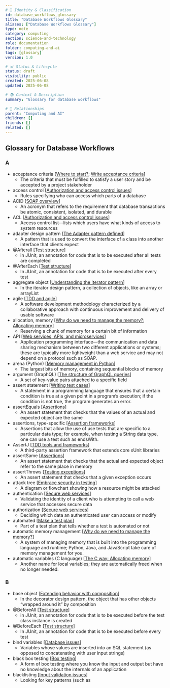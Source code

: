 ```yaml
---
# 📄 Identity & Classification
id: database_workflows_glossary
title: "Database Workflows Glossary"
aliases: ["Database Workflows Glossary"]
type: note
category: computing
section: science-and-technology
role: documentation
folder: computing-and-ai
tags: [glossary]
version: 1.0

# 📊 Status & Lifecycle
status: draft
visibility: public
created: 2025-06-08
updated: 2025-06-08

# 📚 Context & Description
summary: "Glossary for database workflows"

# 🧱 Relationships
parent: "Computing and AI"
children: []
friends: []
related: []
---
```


## Glossary for Database Workflows

### A

- acceptance criteria [[Where to start?](https://www.linkedin.com/learning/programming-foundations-test-driven-development-3/where-to-start); [Write acceptance criteria](https://www.linkedin.com/learning/programming-foundations-software-testing-qa/write-acceptance-criteria)]
    - The criteria that must be fulfilled to satisfy a user story and be accepted by a project stakeholder
- access control [[Authorization and access control issues](https://www.linkedin.com/learning/programming-foundations-secure-coding/authorization-and-access-control-issues)]
    - Rules specifying who can access which parts of a database
- ACID [[SOAP overview](https://www.linkedin.com/learning/programming-foundations-apis-and-web-services/soap-overview)]
    - An acronym that refers to the requirement that database transactions be atomic, consistent, isolated, and durable
- ACL [[Authorization and access control issues](https://www.linkedin.com/learning/programming-foundations-secure-coding/authorization-and-access-control-issues)]
    - Access control list—lists which users have what kinds of access to system resources
- adapter design pattern [[The Adapter pattern defined](https://www.linkedin.com/learning/programming-foundations-design-patterns-2/the-adapter-pattern-defined)]
    - A pattern that is used to convert the interface of a class into another interface that clients expect
- @Afterall [[Test structure](https://www.linkedin.com/learning/programming-foundations-test-driven-development-3/test-structure)]
    - in JUnit, an annotation for code that is to be executed after all tests are completed
- @AfterEach [[Test structure](https://www.linkedin.com/learning/programming-foundations-test-driven-development-3/test-structure)]
    - In JUnit, an annotation for code that is to be executed after every test
- aggregate object [[Understanding the Iterator pattern](https://www.linkedin.com/learning/programming-foundations-design-patterns-2/understanding-the-iterator-pattern)]
    - In the iterator design pattern, a collection of objects, like an array or arrayList
- agile [[TDD and agile](https://www.linkedin.com/learning/programming-foundations-test-driven-development-3/tdd-and-agile)]
    - A software development methodology characterized by a collaborative approach with continuous improvement and delivery of usable software
- allocation, memory [[Why do we need to manage the memory?](https://www.linkedin.com/learning/programming-foundations-memory-pointers-and-garbage-collection/why-do-we-need-to-manage-the-memory); [Allocating memory](https://www.linkedin.com/learning/programming-foundations-memory-pointers-and-garbage-collection/allocating-memory)]
    - Reserving a chunk of memory for a certain bit of information
- API [[Web services, APIs, and microservices](https://www.linkedin.com/learning/programming-foundations-apis-and-web-services/web-services-apis-and-microservices)]
    - Application programming interface—the communication and data sharing mechanism between two different applications or systems; these are typically more lightweight than a web service and may not depend on a protocol such as SOAP.
- arena (Python) [[Memory management in Python](https://www.linkedin.com/learning/programming-foundations-memory-pointers-and-garbage-collection/memory-management-in-python)]
    - The largest bits of memory, containing sequential blocks of memory
- argument (GraphQL) [[The structure of GraphQL queries](https://www.linkedin.com/learning/programming-foundations-apis-and-web-services/the-structure-of-graphql-queries)]
    - A set of key-value pairs attached to a specific field
- assert statement [[Writing test cases](https://www.linkedin.com/learning/programming-foundations-test-driven-development-3/writing-test-cases)]
    - A statement in a programming language that ensures that a certain condition is true at a given point in a program’s execution; if the condition is not true, the program generates an error.
- assertEquals [[Assertions](https://www.linkedin.com/learning/programming-foundations-test-driven-development-3/assertions)]
    - An assert statement that checks that the values of an actual and expected object are the same
- assertions, type-specific [[Assertion frameworks](https://www.linkedin.com/learning/programming-foundations-test-driven-development-3/assertion-frameworks)]
    - Assertions that allow the use of use tests that are specific to a particular data type; for example, when testing a String data type, one can use a test such as endsWith.
- AssertJ [[TDD tools and frameworks](https://www.linkedin.com/learning/programming-foundations-test-driven-development-3/tdd-tools-and-frameworks)]
    - A third-party assertion framework that extends core xUnit libraries
- assertSame [[Assertions](https://www.linkedin.com/learning/programming-foundations-test-driven-development-3/assertions)]
    - An assert statement that checks that the actual and expected object refer to the same place in memory
- assertThrows [[Testing exceptions](https://www.linkedin.com/learning/programming-foundations-test-driven-development-3/testing-exceptions)]
    - An assert statement that checks that a given exception occurs
- attack tree [[Embrace security in testing](https://www.linkedin.com/learning/programming-foundations-secure-coding/embrace-security-in-testing)]
    - A diagram or flowchart showing how a resource might be attacked
- authentication [[Secure web services](https://www.linkedin.com/learning/programming-foundations-apis-and-web-services/secure-web-services)]
    - Validating the identity of a client who is attempting to call a web service that accesses secure data
- authorization [[Secure web services](https://www.linkedin.com/learning/programming-foundations-apis-and-web-services/secure-web-services)]
    - Deciding which data an authenticated user can access or modify
- automated [[Make a test plan](https://www.linkedin.com/learning/programming-foundations-software-testing-qa/make-a-test-plan)]
    - Part of a test plan that tells whether a test is automated or not
- automatic memory management [[Why do we need to manage the memory?](https://www.linkedin.com/learning/programming-foundations-memory-pointers-and-garbage-collection/why-do-we-need-to-manage-the-memory)]
    - A system of managing memory that is built into the programming language and runtime; Python, Java, and JavaScript take care of memory management for you.
- automatic variables (C language) [[The C way: Allocating memory](https://www.linkedin.com/learning/programming-foundations-memory-pointers-and-garbage-collection/the-c-way-allocating-memory)]
    - Another name for local variables; they are automatically freed when no longer needed.

### B

- base object [[Extending behavior with composition](https://www.linkedin.com/learning/programming-foundations-design-patterns-2/extending-behavior-with-composition)]
    - In the decorator design pattern, the object that has other objects “wrapped around it” by composition
- @BeforeAll [[Test structure](https://www.linkedin.com/learning/programming-foundations-test-driven-development-3/test-structure)]
    - in JUnit, an annotation for code that is to be executed before the test class instance is created
- @BeforeEach [[Test structure](https://www.linkedin.com/learning/programming-foundations-test-driven-development-3/test-structure)]
    - In JUnit, an annotation for code that is to be executed before every test
- bind variables [[Database issues](https://www.linkedin.com/learning/programming-foundations-secure-coding/database-issues)]
    - Variables whose values are inserted into an SQL statement (as opposed to concatenating with user input strings)
- black box testing [[Box testing](https://www.linkedin.com/learning/programming-foundations-software-testing-qa/box-testing)]
    - A form of box testing where you know the input and output but have no knowledge about the internals of an application
- blacklisting [[Input validation issues](https://www.linkedin.com/learning/programming-foundations-secure-coding/input-validation-issues)]
    - Looking for key patterns (such as <script> tags in HTML) and filtering them out
- block (Python) [[Memory management in Python](https://www.linkedin.com/learning/programming-foundations-memory-pointers-and-garbage-collection/memory-management-in-python)]
    - The actual memory addresses that are going to be assigned when doing memory management
- block starting symbol (C language) [[The C way: Allocating memory](https://www.linkedin.com/learning/programming-foundations-memory-pointers-and-garbage-collection/the-c-way-allocating-memory)]
    - Block starting symbol—a special area of memory in the C runtime for static and global variables that are un-initialized at compile time
- body (SOAP) [[SOAP overview](https://www.linkedin.com/learning/programming-foundations-apis-and-web-services/soap-overview)]
    - A required part of a SOAP message that contains the actual XML data that the server transmits
- bottom-up approach [[What is test-driven development (TDD)?](https://www.linkedin.com/learning/programming-foundations-test-driven-development-3/what-is-test-driven-development-tdd)]
    - An approach to building software that involves taking small, incremental steps that are joined together to create the product
- box testing [[Box testing](https://www.linkedin.com/learning/programming-foundations-software-testing-qa/box-testing)]
    - Testing performed so that there is a holistic approach
- broken cryptographic routine [[Cryptography issues](https://www.linkedin.com/learning/programming-foundations-secure-coding/cryptography-issues)]
    - A cryptographic algorithm that has been cracked, theoretically can be cracked, or has a flaw that has been identified
- brute-force attack [[Authentication and password issues](https://www.linkedin.com/learning/programming-foundations-secure-coding/authentication-and-password-issues)]
    - An attack in which the malicious actor continuously submits many passwords with the hope of finding one that works
- BSS [[The C way: Allocating memory](https://www.linkedin.com/learning/programming-foundations-memory-pointers-and-garbage-collection/the-c-way-allocating-memory)]
    - Block starting symbol—a special area of memory in the C runtime for static and global variables that are un-initialized at compile time
- buffer overflow vulnerability [[Memory management issues](https://www.linkedin.com/learning/programming-foundations-secure-coding/memory-management-issues)]
    - An attack that writes, for example, a 10-byte buffer with 13 bytes of data, which may cause code to be executed
- bug bash [[Have bug bashes](https://www.linkedin.com/learning/programming-foundations-software-testing-qa/have-bug-bashes)]
    - A week in which team members focus entirely on fixing bugs; it is recommended to have these two to four times a year.
- bug book [[Document what you understand](https://www.linkedin.com/learning/programming-foundations-secure-coding/document-what-you-understand)]
    - A document describing security bugs found in a system
- bug priority [[Triage bugs](https://www.linkedin.com/learning/programming-foundations-software-testing-qa/triage-bugs)]
    - How fast a bug should be fixed
- bug severity [[Triage bugs](https://www.linkedin.com/learning/programming-foundations-software-testing-qa/triage-bugs)]
    - How impactful a bug is to the business
- bug triage [[Triage bugs](https://www.linkedin.com/learning/programming-foundations-software-testing-qa/triage-bugs)]
    - Classification of an application bug (problem) by its severity and the priority for fixing it
- build phase [[Get involved throughout the SDLC](https://www.linkedin.com/learning/programming-foundations-software-testing-qa/get-involved-throughout-the-sdlc)]
    - The part of the SDLC where the software is actually constructed

### C

- call stack [[Stack memory](https://www.linkedin.com/learning/programming-foundations-memory-pointers-and-garbage-collection/stack-memory)]
    - A stack that keeps track of the order of function calls
- certificate [[Communication channel issues](https://www.linkedin.com/learning/programming-foundations-secure-coding/communication-channel-issues)]
    - An electronic document that verifies the identity of its owner
- changing functional declaration [[Refactor to improve the design](https://www.linkedin.com/learning/programming-foundations-test-driven-development-3/refactor-to-improve-the-design)]
    - In TDD, changing the name of a method to make it easier to understand what it does
- CI/CD [[Embrace security in testing](https://www.linkedin.com/learning/programming-foundations-secure-coding/embrace-security-in-testing)]
    - Continuous integration/continuous deployment—frequent rebuilding and delivery of a software system
- client-side validation [[Input validation issues](https://www.linkedin.com/learning/programming-foundations-secure-coding/input-validation-issues)]
    - Validating input in the browser or client application; this should be done in addition to, but not as a substitute for, server-side validation.
- code smell [[Refactor to improve the design](https://www.linkedin.com/learning/programming-foundations-test-driven-development-3/refactor-to-improve-the-design)]
    - Valid code that somehow doesn’t seem right; it doesn’t pass the “smell test”
- compacting [[Actual removing or sweeping](https://www.linkedin.com/learning/programming-foundations-memory-pointers-and-garbage-collection/actual-removing-or-sweeping)]
    - Closing gaps in heap memory when removing objects
- composition, vs. inheritance [[Why HAS-A is better than IS-A](https://www.linkedin.com/learning/programming-foundations-design-patterns-2/why-has-a-is-better-than-is-a)]
    - A design principle that says, if you have a choice, use composition rather than inheritance because typically, composition leads to a more flexible design
- concurrency [[Heap vs. stack memory](https://www.linkedin.com/learning/programming-foundations-memory-pointers-and-garbage-collection/heap-vs-stack-memory)]
    - Multiple things happening at the same time
- configuration [[Configuration issues](https://www.linkedin.com/learning/programming-foundations-secure-coding/configuration-issues)]
    - The feature flags, options, and other data elements that an application needs to run but that can be optionally modified at startup or runtime
- containerized [[Embrace security in deployment](https://www.linkedin.com/learning/programming-foundations-secure-coding/embrace-security-in-deployment)]
    - A situation in which software is packaged with all its dependencies and configuration information
- convention [[Writing test cases](https://www.linkedin.com/learning/programming-foundations-test-driven-development-3/writing-test-cases)]
    - An unwritten rule that software developers are expected to follow; for example, in unit testing, a convention is to keep code and test cases separate. Another example: when writing Java, variable names by convention begin with lowercase letters; class names begin with uppercase letters.
- copy, deep [[Best practices with memory](https://www.linkedin.com/learning/programming-foundations-memory-pointers-and-garbage-collection/best-practices-with-memory)]
    - A copy of the object and its attributes, and their attributes, and so on; the data itself is copied.
- copy, shallow [[Best practices with memory](https://www.linkedin.com/learning/programming-foundations-memory-pointers-and-garbage-collection/best-practices-with-memory)]
    - A copy of an object reference; the data referred to is not copied.
- CPU [[What is memory?](https://www.linkedin.com/learning/programming-foundations-memory-pointers-and-garbage-collection/what-is-memory)]
    - Central processing unit of a computer
- cross-site scripting [[Input validation issues](https://www.linkedin.com/learning/programming-foundations-secure-coding/input-validation-issues)]
    - An attack in which a bad actor injects a script (in a programming language) that is executed in the browser
- CVE [[Dependency issues](https://www.linkedin.com/learning/programming-foundations-secure-coding/dependency-issues)]
    - Common Vulnerabilities and Exposures—a catalog of publicly disclosed security vulnerabilities
- CWE [[Dependency issues](https://www.linkedin.com/learning/programming-foundations-secure-coding/dependency-issues)]
    - Common Weakness Enumeration—a listing of common software and hardware weaknesses with security ramifications (from https://cwe.mitre.org)
- cyclic reference [[Garbage collection](https://www.linkedin.com/learning/programming-foundations-memory-pointers-and-garbage-collection/garbage-collection)]
    - Two objects that reference each other

### D

- dangling pointer [[The C way: Deallocating and reallocating memory](https://www.linkedin.com/learning/programming-foundations-memory-pointers-and-garbage-collection/the-c-way-deallocating-and-reallocating-memory)]
    - A reference to a memory area that has been deallocated
- data segment (C language) [[The C way: Allocating memory](https://www.linkedin.com/learning/programming-foundations-memory-pointers-and-garbage-collection/the-c-way-allocating-memory)]
    - Data segment—an area of memory in the C runtime for initialized global and static variables
- DBA [[Database issues](https://www.linkedin.com/learning/programming-foundations-secure-coding/database-issues)]
    - Database Administrator -- the person who manages a database. This may include configuration, security, updates, etc.
- deallocation, memory [[Why do we need to manage the memory?](https://www.linkedin.com/learning/programming-foundations-memory-pointers-and-garbage-collection/why-do-we-need-to-manage-the-memory); [Deallocating memory](https://www.linkedin.com/learning/programming-foundations-memory-pointers-and-garbage-collection/deallocating-memory)]
    - Releasing memory when information is no longer needed
- decorator design pattern [[Understanding the Decorator pattern](https://www.linkedin.com/learning/programming-foundations-design-patterns-2/understanding-the-decorator-pattern)]
    - A design pattern in which additional responsibilities are added to an object dynamically
- deep copy [[Best practices with memory](https://www.linkedin.com/learning/programming-foundations-memory-pointers-and-garbage-collection/best-practices-with-memory)]
    - A copy of the object and its attributes, and their attributes, and so on; the data itself is copied.
- define phase [[Get involved throughout the SDLC](https://www.linkedin.com/learning/programming-foundations-software-testing-qa/get-involved-throughout-the-sdlc)]
    - The part of the SDLC where requirements are defined for the developers; writing of specifications and acceptance criteria
- DELETE operation (REST) [[REST overview](https://www.linkedin.com/learning/programming-foundations-apis-and-web-services/rest-overview)]
    - An operation to remove a resource
- dependency graph [[Dependency issues](https://www.linkedin.com/learning/programming-foundations-secure-coding/dependency-issues)]
    - A document showing which software dependencies are vulnerable to an attack
- dependent object [[The Observer pattern defined](https://www.linkedin.com/learning/programming-foundations-design-patterns-2/the-observer-pattern-defined)]
    - In the observer design pattern, the “many” objects in a one-to-many relationship; for example, one publisher has many subscribers, and the subscribers are dependent objects.
- deploy phase [[Get involved throughout the SDLC](https://www.linkedin.com/learning/programming-foundations-software-testing-qa/get-involved-throughout-the-sdlc)]
    - The part of the SDLC where the product is released to the customer
- design pattern, adapter [[The Adapter pattern defined](https://www.linkedin.com/learning/programming-foundations-design-patterns-2/the-adapter-pattern-defined)]
    - A pattern that is used to convert the interface of a class into another interface that clients expect
- design pattern, decorator [[Understanding the Decorator pattern](https://www.linkedin.com/learning/programming-foundations-design-patterns-2/understanding-the-decorator-pattern)]
    - A design pattern in which additional responsibilities are added to an object dynamically
- design pattern, factory method [[The Factory Method pattern](https://www.linkedin.com/learning/programming-foundations-design-patterns-2/the-factory-method-pattern)]
    - A pattern that allows programmers to decouple the process of creating objects from the clients that use those objects; it defines an interface for creating an object but lets subclasses decide which classes to instantiate.
- design pattern, iterator [[Understanding the Iterator pattern](https://www.linkedin.com/learning/programming-foundations-design-patterns-2/understanding-the-iterator-pattern)]
    - A design pattern that provides a way to access the elements of an aggregate object sequentially without exposing its underlying representation
- design pattern, observer [[The Observer pattern defined](https://www.linkedin.com/learning/programming-foundations-design-patterns-2/the-observer-pattern-defined)]
    - A pattern that defines a one-to-many dependency between objects so that when one object changes state, all its dependents are notified and updated automatically
- design pattern, strategy [[What are design principles?](https://www.linkedin.com/learning/programming-foundations-design-patterns-2/what-are-design-principles)]
    - A pattern that separates out an object’s behavior in a flexible and extensible way
- design phase [[Get involved throughout the SDLC](https://www.linkedin.com/learning/programming-foundations-software-testing-qa/get-involved-throughout-the-sdlc)]
    - The part of the SDLC where the team builds mockups and prototypes
- design principle, open-closed [[Understanding the open-closed principle](https://www.linkedin.com/learning/programming-foundations-design-patterns-2/understanding-the-open-closed-principle)]
    - A principle that says classes should be open for extension but closed for modification
- design principle, single responsibility [[The single responsibility principle](https://www.linkedin.com/learning/programming-foundations-design-patterns-2/the-single-responsibility-principle)]
    - A principle that says a class should have only one reason to change
- design principles [[What are design principles?](https://www.linkedin.com/learning/programming-foundations-design-patterns-2/what-are-design-principles)]
    - General guidelines for developing programs, as opposed to design patterns, which are specific design solutions for common object-oriented programs
- development sprint [[Getting bugs fixed](https://www.linkedin.com/learning/programming-foundations-software-testing-qa/getting-bugs-fixed)]
    - A specific block of time in which developers are to complete a set of goals; this is part of the agile development methodology.
- DevOps [[Roles and responsibilities](https://www.linkedin.com/learning/programming-foundations-software-testing-qa/roles-and-responsibilities)]
    - Practices for integrating and automating development and information technology operations
- DevSecOps [[Break what you build](https://www.linkedin.com/learning/programming-foundations-secure-coding/break-what-you-build)]
    - A methodology for integrating and automating a system’s development, security, and operations
- DoS [[Security testing](https://www.linkedin.com/learning/programming-foundations-software-testing-qa/security-testing)]
    - Denial of service (DoS)—an attack in which a bad actor uses automated scripts to flood a server with traffic so it cannot handle legitimate requests
- DS [[The C way: Allocating memory](https://www.linkedin.com/learning/programming-foundations-memory-pointers-and-garbage-collection/the-c-way-allocating-memory)]
    - Data segment—an area of memory in the C runtime for initialized global and static variables
- dummy object [[Test doubles](https://www.linkedin.com/learning/programming-foundations-test-driven-development-3/test-doubles)]
    - A test double object created just to make code compile
- dynamic analysis [[Implement best practices](https://www.linkedin.com/learning/programming-foundations-secure-coding/implement-best-practices)]
    - Analysis of run-time performance of a system: time and memory usage, etc.
- dynamic memory allocation [[Why do we need to manage the memory?](https://www.linkedin.com/learning/programming-foundations-memory-pointers-and-garbage-collection/why-do-we-need-to-manage-the-memory); [Allocating memory](https://www.linkedin.com/learning/programming-foundations-memory-pointers-and-garbage-collection/allocating-memory)]
    - Memory allocation that occurs during runtime

### E

- endurance testing [[Performance testing](https://www.linkedin.com/learning/programming-foundations-software-testing-qa/performance-testing)]
    - A form of performance testing done to make sure an application can handle the expected load over a long period of time
- envelope [[SOAP overview](https://www.linkedin.com/learning/programming-foundations-apis-and-web-services/soap-overview)]
    - An XML file that contains the multiple parts of a SOAP message
- error messaging, information disclosure through [[Error handling issues](https://www.linkedin.com/learning/programming-foundations-secure-coding/error-handling-issues)]
    - A situation in which an error message provides information useful to an attacker, such a stack trace or an authentication error that tells that a username is valid but the password is not
- error, out of memory [[Out of Memory error](https://www.linkedin.com/learning/programming-foundations-memory-pointers-and-garbage-collection/out-of-memory-error)]
    - An error that occurs when the system cannot allocate a requested memory block anymore
- error, stack overflow [[Stack memory](https://www.linkedin.com/learning/programming-foundations-memory-pointers-and-garbage-collection/stack-memory)]
    - An error that occurs when a program exceeds the size limit of stack memory
- escaping references [[Best practices with memory](https://www.linkedin.com/learning/programming-foundations-memory-pointers-and-garbage-collection/best-practices-with-memory)]
    - The situation when an object is accessed unintentionally through another function
- expected result [[Make a test plan](https://www.linkedin.com/learning/programming-foundations-software-testing-qa/make-a-test-plan)]
    - Part of a test plan that describes what the outcome will be for a given result
- extract function refactoring [[Refactor to improve the design](https://www.linkedin.com/learning/programming-foundations-test-driven-development-3/refactor-to-improve-the-design)]
    - The technique of moving out a certain functionality to make a method’s implementation align with its intention

### F

- factory method design pattern [[The Factory Method pattern](https://www.linkedin.com/learning/programming-foundations-design-patterns-2/the-factory-method-pattern)]
    - A pattern that allows programmers to decouple the process of creating objects from the clients that use those objects; it defines an interface for creating an object but lets subclasses decide which classes to instantiate.
- fake object [[Test doubles](https://www.linkedin.com/learning/programming-foundations-test-driven-development-3/test-doubles)]
    - A test double method that provides some functionality but is not production ready—it is better than having nothing at all.
- faking it [[TDD and agile](https://www.linkedin.com/learning/programming-foundations-test-driven-development-3/tdd-and-agile)]
    - In TDD, writing code only to pass the test and no more
- fault (SOAP) [[SOAP overview](https://www.linkedin.com/learning/programming-foundations-apis-and-web-services/soap-overview)]
    - An optional part of a SOAP message containing information about any errors that might occur during message processing
- field name (GraphQL) [[The structure of GraphQL queries](https://www.linkedin.com/learning/programming-foundations-apis-and-web-services/the-structure-of-graphql-queries)]
    - Each field represents a unit of data you are asking for.
- fragmentation, heap [[Deallocating memory](https://www.linkedin.com/learning/programming-foundations-memory-pointers-and-garbage-collection/deallocating-memory)]
    - The situation where gaps occur in the heap when memory is allocated and deallocated
- free (C language) [[The C way: Deallocating and reallocating memory](https://www.linkedin.com/learning/programming-foundations-memory-pointers-and-garbage-collection/the-c-way-deallocating-and-reallocating-memory)]
    - A function that deallocates memory
- functional declaration, changing [[Refactor to improve the design](https://www.linkedin.com/learning/programming-foundations-test-driven-development-3/refactor-to-improve-the-design)]
    - In TDD, changing the name of a method to make it easier to understand what it does

### G

- garbage collection [[Deallocating memory](https://www.linkedin.com/learning/programming-foundations-memory-pointers-and-garbage-collection/deallocating-memory)]
    - A process by which the runtime system keeps track of which items in memory are no longer needed and deletes them
- GET operation (REST) [[REST overview](https://www.linkedin.com/learning/programming-foundations-apis-and-web-services/rest-overview)]
    - An operation to retrieve a resource
- given [[Write acceptance criteria](https://www.linkedin.com/learning/programming-foundations-software-testing-qa/write-acceptance-criteria)]
    - Part of an acceptance criteria that specifies the precondition or beginning state
- GraphQL [[GraphQL overview](https://www.linkedin.com/learning/programming-foundations-apis-and-web-services/graphql-overview)]
    - A query language for APIs; it is a syntax that describes how to ask for data and is generally used to load data from a server to a client.
- gray box testing [[Box testing](https://www.linkedin.com/learning/programming-foundations-software-testing-qa/box-testing)]
    - A form of box testing where scenarios examine the interaction between the outside and inside of the box; this includes such things as integration testing.

### H

- Hamcrest [[TDD tools and frameworks](https://www.linkedin.com/learning/programming-foundations-test-driven-development-3/tdd-tools-and-frameworks)]
    - A third-party assertion framework that extends core xUnit libraries
- happy path scenario [[Manual testing](https://www.linkedin.com/learning/programming-foundations-software-testing-qa/manual-testing)]
    - A scenario with a successful result
- hasNext method [[Using the Iterator pattern](https://www.linkedin.com/learning/programming-foundations-design-patterns-2/using-the-iterator-pattern)]
    - A method in the iterator design pattern that determines whether there are more items to iterate over in the aggregate object
- HATEOAS [[HATEOAS overview](https://www.linkedin.com/learning/programming-foundations-apis-and-web-services/hateoas-overview)]
    - Hypermedia as the Engine of Application State—the principle that specifies that a RESTful API should provide enough information to the client to interact with the server.
- header (SOAP) [[SOAP overview](https://www.linkedin.com/learning/programming-foundations-apis-and-web-services/soap-overview)]
    - An optional part of a SOAP message that contains message attributes
- heap fragmentation [[Deallocating memory](https://www.linkedin.com/learning/programming-foundations-memory-pointers-and-garbage-collection/deallocating-memory)]
    - The situation where gaps occur in the heap when memory is allocated and deallocated
- heap memory [[Heap memory](https://www.linkedin.com/learning/programming-foundations-memory-pointers-and-garbage-collection/heap-memory)]
    - A part of RAM used for storing values that need to be accessed throughout the entire application; it also holds larger values that might not fit in the limited stack memory.

### I

- infected file upload [[File and I/O issues](https://www.linkedin.com/learning/programming-foundations-secure-coding/file-and-i-o-issues)]
    - A file that a malicious actor uploads; the file contains some form of malware.
- information disclosure through error messaging [[Error handling issues](https://www.linkedin.com/learning/programming-foundations-secure-coding/error-handling-issues)]
    - A situation in which an error message provides information useful to an attacker, such a stack trace or an authentication error that tells that a username is valid but the password is not
- inheritance [[Revisiting inheritance](https://www.linkedin.com/learning/programming-foundations-design-patterns-2/revisiting-inheritance)]
    - A process for passing on attributes and methods from other existing classes to a new class
- inheritance, vs. composition [[Why HAS-A is better than IS-A](https://www.linkedin.com/learning/programming-foundations-design-patterns-2/why-has-a-is-better-than-is-a)]
    - A design principle that says, if you have a choice, use composition rather than inheritance because typically, composition leads to a more flexible design
- initialization vector [[Cryptography issues](https://www.linkedin.com/learning/programming-foundations-secure-coding/cryptography-issues)]
    - A random (or pseudorandom) number used to prevent malicious actors from repeating or mimicking previous valid transactions
- injection attack [[Input validation issues](https://www.linkedin.com/learning/programming-foundations-secure-coding/input-validation-issues)]
    - An attack in which a bad actor introduces input that is executed as code
- input validation issues [[Input validation issues](https://www.linkedin.com/learning/programming-foundations-secure-coding/input-validation-issues)]
    - Security problems caused by improper validation of input, allowing malicious input into the system
- integration testing [[Integration testing](https://www.linkedin.com/learning/programming-foundations-software-testing-qa/integration-testing)]
    - Testing that focuses on the interaction between components at lower layers of the application, seeing how the system reacts to certain actions; these tests have some knowledge of how the system works internally.
- interface (object-oriented) [[Trying interfaces](https://www.linkedin.com/learning/programming-foundations-design-patterns-2/trying-interfaces)]
    - A structure that declares a set of methods for a class to implement; the methods are not implemented—the method signatures specify a capability for a class to implement. Every class that implements the interface must provide a body for all the methods.
- iteration pattern as language feature [[The Iterator pattern as language feature](https://www.linkedin.com/learning/programming-foundations-design-patterns-2/the-iterator-pattern-as-language-feature)]
    - Language features that hide an iterator design pattern behind the scenes and make it easy to iterate through collections of values; in Java, this is the enhanced for; in Python, it is the for/in statement; in JavaScript, it is the for/of statement.
- iterator design pattern [[Understanding the Iterator pattern](https://www.linkedin.com/learning/programming-foundations-design-patterns-2/understanding-the-iterator-pattern)]
    - A design pattern that provides a way to access the elements of an aggregate object sequentially without exposing its underlying representation
- iterator object [[Understanding the Iterator pattern](https://www.linkedin.com/learning/programming-foundations-design-patterns-2/understanding-the-iterator-pattern)]
    - In the iterator design pattern, an object that knows how to iterate over an aggregate object

### J

- Java EE [[Create web service](https://www.linkedin.com/learning/programming-foundations-apis-and-web-services/create-a-web-service)]
    - Java Enterprise Edition—a version of Java with specifications for enterprise capabilities such as web services and distributed computing.
- JAX-WS [[Create web service](https://www.linkedin.com/learning/programming-foundations-apis-and-web-services/create-a-web-service)]
    - Java API for XML-Based Web Services
- Jira [[Report bugs](https://www.linkedin.com/learning/programming-foundations-software-testing-qa/report-bugs)]
    - A tool used for tracking features, user stories, tasks, and bug reports
- JSON [[Benefits of REST](https://www.linkedin.com/learning/programming-foundations-apis-and-web-services/benefits-of-rest)]
    - JavaScript Object Notation. The json.org website describes it as “a lightweight data-interchange format. It is easy for humans to read and write. It is easy for machines to parse and generate. It is based on a subset of the JavaScript Programming Language..."
- JUnit [[xUnit and jUnit](https://www.linkedin.com/learning/programming-foundations-test-driven-development-3/xunit-and-junit)]
    - The xUnit framework, translated to Java

### L

- language transparency [[Advantages of web services](https://www.linkedin.com/learning/programming-foundations-apis-and-web-services/advantages-of-web-services)]
    - The capability to have a web service in one language with the client written in a totally different language; they communicate through a common language, such as XML or JSON.
- latency [[Considerations of web services](https://www.linkedin.com/learning/programming-foundations-apis-and-web-services/considerations-of-web-services)]
    - The amount of time it takes once a request is made to receive a response
- latest result [[Make a test plan](https://www.linkedin.com/learning/programming-foundations-software-testing-qa/make-a-test-plan)]
    - Part of a test plan that gives the most recent result of executing a test (pass or fail)
- load testing [[Performance testing](https://www.linkedin.com/learning/programming-foundations-software-testing-qa/performance-testing)]
    - Testing that checks an application’s ability to perform under anticipated user loads; the objective is to identify the maximum operating capacity of an application.
- log aggregation attack [[Logging and output issues](https://www.linkedin.com/learning/programming-foundations-secure-coding/logging-and-output-issues)]
    - An attack in which someone with access to system logs can find sensitive information in error logs
- loose coupling (REST) [[Benefits of REST](https://www.linkedin.com/learning/programming-foundations-apis-and-web-services/benefits-of-rest)]
    - Systems designed so that changes and enhancements to web services don’t break clients that are already using them
- loosely coupled [[Understanding the observer pattern](https://www.linkedin.com/learning/programming-foundations-design-patterns-2/understanding-the-observer-pattern); [The Observer pattern and loose coupling](https://www.linkedin.com/learning/programming-foundations-design-patterns-2/the-observer-pattern-and-loose-coupling)]
    - A situation in which objects interact with one another but don’t know a lot about each other

### M

- main memory [[What is memory?](https://www.linkedin.com/learning/programming-foundations-memory-pointers-and-garbage-collection/what-is-memory)]
    - Analogous to human short-term memory; when you shut down a computer, the main memory gets erased. This is called volatile.
- malloc (C language) [[The C way: Allocating memory](https://www.linkedin.com/learning/programming-foundations-memory-pointers-and-garbage-collection/the-c-way-allocating-memory)]
    - A function that allocates heap memory
- man in the middle [[Communication channel issues](https://www.linkedin.com/learning/programming-foundations-secure-coding/communication-channel-issues)]
    - An attack in which a bad actor intercepts, and possibly alters, the communication channel between two parties
- manual memory management [[Why do we need to manage the memory?](https://www.linkedin.com/learning/programming-foundations-memory-pointers-and-garbage-collection/why-do-we-need-to-manage-the-memory)]
    - A system of managing memory in which the developer has to allocate and deallocate memory; this is the way C and C++ work.
- manual testing [[Manual testing](https://www.linkedin.com/learning/programming-foundations-software-testing-qa/manual-testing)]
    - Testing that follows the steps as a user performing workflows in the application; its goal is to uncover any issues in application functionality and usability.
- matcher [[Assertion frameworks](https://www.linkedin.com/learning/programming-foundations-test-driven-development-3/assertion-frameworks)]
    - In Hamcrest, a predicate (condition) that returns true if an object matches what the condition specifies
- Maven [[What you should know](https://www.linkedin.com/learning/programming-foundations-test-driven-development-3/what-you-should-know)]
    - A framework for building Java applications
- memory allocation [[Why do we need to manage the memory?](https://www.linkedin.com/learning/programming-foundations-memory-pointers-and-garbage-collection/why-do-we-need-to-manage-the-memory); [Allocating memory](https://www.linkedin.com/learning/programming-foundations-memory-pointers-and-garbage-collection/allocating-memory)]
    - Reserving a chunk of memory for a certain bit of information
- memory allocation, dynamic [[Why do we need to manage the memory?](https://www.linkedin.com/learning/programming-foundations-memory-pointers-and-garbage-collection/why-do-we-need-to-manage-the-memory); [Allocating memory](https://www.linkedin.com/learning/programming-foundations-memory-pointers-and-garbage-collection/allocating-memory)]
    - Memory allocation that occurs during runtime
- memory allocation, static [[Why do we need to manage the memory?](https://www.linkedin.com/learning/programming-foundations-memory-pointers-and-garbage-collection/why-do-we-need-to-manage-the-memory); [Allocating memory](https://www.linkedin.com/learning/programming-foundations-memory-pointers-and-garbage-collection/allocating-memory)]
    - Memory allocation that occurs before a program is executed
- memory deallocation [[Why do we need to manage the memory?](https://www.linkedin.com/learning/programming-foundations-memory-pointers-and-garbage-collection/why-do-we-need-to-manage-the-memory); [Deallocating memory](https://www.linkedin.com/learning/programming-foundations-memory-pointers-and-garbage-collection/deallocating-memory)]
    - Releasing memory when information is no longer needed
- memory, heap [[Heap memory](https://www.linkedin.com/learning/programming-foundations-memory-pointers-and-garbage-collection/heap-memory)]
    - A part of RAM used for storing values that need to be accessed throughout the entire application; it also holds larger values that might not fit in the limited stack memory.
- memory leak [[Garbage collection](https://www.linkedin.com/learning/programming-foundations-memory-pointers-and-garbage-collection/garbage-collection)]
    - A situation where memory should be deallocated but has not and therefore cannot be reached anymore
- memory management [[Why do we need to manage the memory?](https://www.linkedin.com/learning/programming-foundations-memory-pointers-and-garbage-collection/why-do-we-need-to-manage-the-memory)]
    - The allocation and releasing of memory
- memory management, automatic [[Why do we need to manage the memory?](https://www.linkedin.com/learning/programming-foundations-memory-pointers-and-garbage-collection/why-do-we-need-to-manage-the-memory)]
    - A system of managing memory that is built into the programming language and runtime; Python, Java, and JavaScript take care of memory management for you.
- memory management, manual [[Why do we need to manage the memory?](https://www.linkedin.com/learning/programming-foundations-memory-pointers-and-garbage-collection/why-do-we-need-to-manage-the-memory)]
    - A system of managing memory in which the developer has to allocate and deallocate memory; this is the way C and C++ work.
- memory profiler [[Best practices with memory](https://www.linkedin.com/learning/programming-foundations-memory-pointers-and-garbage-collection/best-practices-with-memory)]
    - A program that lets you see how memory is used when a program runs
- memory, stack [[Stack memory](https://www.linkedin.com/learning/programming-foundations-memory-pointers-and-garbage-collection/stack-memory)]
    - A stack that stores the variables created by functions; when entering a function, memory is allocated on the stack. When the function is done, the stack memory is deallocated.
- microservice [[Web services, APIs, and microservices](https://www.linkedin.com/learning/programming-foundations-apis-and-web-services/web-services-apis-and-microservices)]
    - Fully contained, individual components that communicate with each other in calling clients
- mob testing session [[Have bug bashes](https://www.linkedin.com/learning/programming-foundations-software-testing-qa/have-bug-bashes)]
    - A one-hour interval when team members get together to test particular features in an application
- mock [[Mocking](https://www.linkedin.com/learning/programming-foundations-test-driven-development-3/mocking)]
    - An object that simulates the expected behavior of some external dependency (as opposed to its state)
- mocking framework [[Mocking](https://www.linkedin.com/learning/programming-foundations-test-driven-development-3/mocking)]
    - A framework that complements xUnit and can be integrated into the regular TDD setup
- Mockito [[Mocking](https://www.linkedin.com/learning/programming-foundations-test-driven-development-3/mocking)]
    - An API that is the most popular mocking framework among Java developers
- multi-threading [[Memory management in Python](https://www.linkedin.com/learning/programming-foundations-memory-pointers-and-garbage-collection/memory-management-in-python)]
    - An approach to writing code that executes multiple threads (tasks) concurrently
- mutation (GraphQL) [[The structure of GraphQL queries](https://www.linkedin.com/learning/programming-foundations-apis-and-web-services/the-structure-of-graphql-queries)]
    - A GraphQL operation for modifying server-side data

### N

- next() method [[Using the Iterator pattern](https://www.linkedin.com/learning/programming-foundations-design-patterns-2/using-the-iterator-pattern)]
    - A method in the iterator design pattern that retrieves the next item in the aggregate object
- nonce [[Cryptography issues](https://www.linkedin.com/learning/programming-foundations-secure-coding/cryptography-issues)]
    - A random (or pseudorandom) number used to prevent malicious actors from repeating or mimicking previous valid transactions

### O

- observer design pattern [[The Observer pattern defined](https://www.linkedin.com/learning/programming-foundations-design-patterns-2/the-observer-pattern-defined)]
    - A pattern that defines a one-to-many dependency between objects so that when one object changes state, all its dependents are notified and updated automatically
- on-the-wire attack [[Communication channel issues](https://www.linkedin.com/learning/programming-foundations-secure-coding/communication-channel-issues)]
    - An attack on a communication channel in which the bad actor has access to the network of either the client or server
- open-closed design principle [[Understanding the open-closed principle](https://www.linkedin.com/learning/programming-foundations-design-patterns-2/understanding-the-open-closed-principle)]
    - A principle that says classes should be open for extension but closed for modification
- OpenAPI [[Document an API](https://www.linkedin.com/learning/programming-foundations-apis-and-web-services/document-an-api)]
    - A standard, language-agnostic interface to HTTP APIs
- out of memory error [[Out of Memory error](https://www.linkedin.com/learning/programming-foundations-memory-pointers-and-garbage-collection/out-of-memory-error)]
    - An error that occurs when the system cannot allocate a requested memory block anymore
- OWASP [[Configuration issues](https://www.linkedin.com/learning/programming-foundations-secure-coding/configuration-issues)]
    - Open Worldwide Application Security Project —described by their website as “a nonprofit foundation that works to improve the security of software.”

### P

- partial failure [[Considerations of web services](https://www.linkedin.com/learning/programming-foundations-apis-and-web-services/considerations-of-web-services)]
    - The condition in which a component like a server or network fails to respond to a request
- password hashing algorithm [[Authentication and password issues](https://www.linkedin.com/learning/programming-foundations-secure-coding/authentication-and-password-issues)]
    - An algorithm that encrypts a password
- pen test [[Break what you build](https://www.linkedin.com/learning/programming-foundations-secure-coding/break-what-you-build)]
    - penetration test—a simulated attack on a system to evaluate its security
- performance testing [[Performance testing](https://www.linkedin.com/learning/programming-foundations-software-testing-qa/performance-testing)]
    - Testing to benchmark how a system performs under load
- plan phase [[Get involved throughout the SDLC](https://www.linkedin.com/learning/programming-foundations-software-testing-qa/get-involved-throughout-the-sdlc)]
    - The part of the SDLC where business requirements and use cases are gathered from the customer
- pointer (C language) [[The C way: Allocating memory](https://www.linkedin.com/learning/programming-foundations-memory-pointers-and-garbage-collection/the-c-way-allocating-memory)]
    - A reference to a memory address where a value is stored
- POJO [[Create web service](https://www.linkedin.com/learning/programming-foundations-apis-and-web-services/create-a-web-service)]
    - Plain old Java object—an object that has no special restrictions beyond those imposed by the Java programming language.
- polymorphism, replace conditional with [[Refactor to improve the design](https://www.linkedin.com/learning/programming-foundations-test-driven-development-3/refactor-to-improve-the-design)]
    - In TDD, a more complex refactoring technique requiring changes at the class level
- pool (Python) [[Memory management in Python](https://www.linkedin.com/learning/programming-foundations-memory-pointers-and-garbage-collection/memory-management-in-python)]
    - A subdivision of an arena containing blocks of memory of a specific same size
- POST operation (REST) [[REST overview](https://www.linkedin.com/learning/programming-foundations-apis-and-web-services/rest-overview)]
    - An operation to create a resource
- Postman [[Consume a RESTful API via Postman](https://www.linkedin.com/learning/programming-foundations-apis-and-web-services/consume-a-restful-api-via-postman)]
    - A tool used to test an API
- profiler, memory [[Best practices with memory](https://www.linkedin.com/learning/programming-foundations-memory-pointers-and-garbage-collection/best-practices-with-memory)]
    - A program that lets you see how memory is used when a program runs
- PUT operation (REST) [[REST overview](https://www.linkedin.com/learning/programming-foundations-apis-and-web-services/rest-overview)]
    - An operation to update a resource

### Q

- QA [[What is quality assurance?](https://www.linkedin.com/learning/programming-foundations-software-testing-qa/what-is-quality-assurance)]
    - Quality assurance—a systematic process used to determine whether a product meets specifications
- QA deliverables [[Create a test strategy](https://www.linkedin.com/learning/programming-foundations-software-testing-qa/create-a-test-strategy)]
    - Part of the test strategy that describes what QA will provide to the team; this may include test plans for each feature, issues reported for bugs, and a release process document.
- quality assurance [[What is quality assurance?](https://www.linkedin.com/learning/programming-foundations-software-testing-qa/what-is-quality-assurance)]
    - Quality assurance—a systematic process used to determine whether a product meets specifications
- query document [[The structure of GraphQL queries](https://www.linkedin.com/learning/programming-foundations-apis-and-web-services/the-structure-of-graphql-queries)]
    - A string you use in GraphQL that is sent to the server to process and request data
- query (GraphQL) [[The structure of GraphQL queries](https://www.linkedin.com/learning/programming-foundations-apis-and-web-services/the-structure-of-graphql-queries)]
    - Part of the GraphQL type system that allows you to get information about specific fields from objects

### R

- rainbow table [[Cryptography issues](https://www.linkedin.com/learning/programming-foundations-secure-coding/cryptography-issues)]
    - A precomputed table of results of a cryptographic hash algorithm
- RAM [[What is memory?](https://www.linkedin.com/learning/programming-foundations-memory-pointers-and-garbage-collection/what-is-memory)]
    - Random-access memory; see main memory.
- range-act-assert pattern [[Test structure](https://www.linkedin.com/learning/programming-foundations-test-driven-development-3/test-structure)]
    - A TDD test structure that arranges the elements required to test, acts on the elements, and then asserts that the result is as expected
- realloc (C language) [[The C way: Deallocating and reallocating memory](https://www.linkedin.com/learning/programming-foundations-memory-pointers-and-garbage-collection/the-c-way-deallocating-and-reallocating-memory)]
    - A function that re-allocates memory
- red-green-refactor cycle [[The iterative red-green-refactor cycle](https://www.linkedin.com/learning/programming-foundations-test-driven-development-3/the-iterative-red-green-refactor-cycle)]
    - The process of taking a failing test case to writing the code to pass the test case; this may involve refactoring to, for example, get rid of test cases that are no longer necessary.
- refactoring [[What is test-driven development (TDD)?](https://www.linkedin.com/learning/programming-foundations-test-driven-development-3/what-is-test-driven-development-tdd); [Refactor to improve the design](https://www.linkedin.com/learning/programming-foundations-test-driven-development-3/refactor-to-improve-the-design)]
    - Improving the internal structure of code to make it easier to understand or modify without changing its external behavior
- refactoring, extract function [[Refactor to improve the design](https://www.linkedin.com/learning/programming-foundations-test-driven-development-3/refactor-to-improve-the-design)]
    - The technique of moving out a certain functionality to make a method’s implementation align with its intention
- reference counter [[Garbage collection](https://www.linkedin.com/learning/programming-foundations-memory-pointers-and-garbage-collection/garbage-collection); [Memory management in Python](https://www.linkedin.com/learning/programming-foundations-memory-pointers-and-garbage-collection/memory-management-in-python)]
    - A counter that tells how many references exist to an object on the heap
- references, escaping [[Best practices with memory](https://www.linkedin.com/learning/programming-foundations-memory-pointers-and-garbage-collection/best-practices-with-memory)]
    - The situation when an object is accessed unintentionally through another function
- replace conditional with polymorphism [[Refactor to improve the design](https://www.linkedin.com/learning/programming-foundations-test-driven-development-3/refactor-to-improve-the-design)]
    - In TDD, a more complex refactoring technique requiring changes at the class level
- resolver (GraphQL) [[The structure of GraphQL queries](https://www.linkedin.com/learning/programming-foundations-apis-and-web-services/the-structure-of-graphql-queries)]
    - Part of the GraphQL type system that is responsible for getting data to the client
- REST [[Web services overview](https://www.linkedin.com/learning/programming-foundations-apis-and-web-services/web-services-overview); [REST overview](https://www.linkedin.com/learning/programming-foundations-apis-and-web-services/rest-overview)]
    - Representational State Transfer—a service that uses a web protocol, HTTP (HyperText Transfer Protocol), to access resources
- RESTful API [[REST overview](https://www.linkedin.com/learning/programming-foundations-apis-and-web-services/rest-overview)]
    - An API that uses REST for communicating between client and server
- risk register [[Document what you understand](https://www.linkedin.com/learning/programming-foundations-secure-coding/document-what-you-understand)]
    - A document detailing a system’s security risks and how to mitigate those risks
- ROM [[What is memory?](https://www.linkedin.com/learning/programming-foundations-memory-pointers-and-garbage-collection/what-is-memory)]
    - Read-only memory—slower than RAM but is non-volatile and doesn’t disappear when the computer is shut down; usually used for the logic needed to start a computer and operating system

### S

- sad path scenario [[Manual testing](https://www.linkedin.com/learning/programming-foundations-software-testing-qa/manual-testing)]
    - A scenario that returns errors or does not have results
- salt [[Cryptography issues](https://www.linkedin.com/learning/programming-foundations-secure-coding/cryptography-issues)]
    - Random data that is part of a cryptographic hash; this prevents bad actors from building tables of cryptographic hash results.
- sandboxing [[File and I/O issues](https://www.linkedin.com/learning/programming-foundations-secure-coding/file-and-i-o-issues)]
    - Running a program in its own environment, separate from other programs
- scenario [[Make a test plan](https://www.linkedin.com/learning/programming-foundations-software-testing-qa/make-a-test-plan)]
    - Part of a test plan that explains the steps or actions that will be executed
- scenario, happy path [[Manual testing](https://www.linkedin.com/learning/programming-foundations-software-testing-qa/manual-testing)]
    - A scenario with a successful result
- scenario, sad path [[Manual testing](https://www.linkedin.com/learning/programming-foundations-software-testing-qa/manual-testing)]
    - A scenario that returns errors or does not have results
- schema (GraphQL) [[The structure of GraphQL queries](https://www.linkedin.com/learning/programming-foundations-apis-and-web-services/the-structure-of-graphql-queries)]
    - Part of the GraphQL type system that defines a set of types
- scope of testing [[Create a test strategy](https://www.linkedin.com/learning/programming-foundations-software-testing-qa/create-a-test-strategy)]
    - Part of the test strategy that describes what types of tests exist for this project, which tools are used to write each type, and who owns them
- scripting attack [[Input validation issues](https://www.linkedin.com/learning/programming-foundations-secure-coding/input-validation-issues)]
    - An attack in which a bad actor injects a script (in a programming language) that is executed in the browser
- scrum [[Embrace security in design](https://www.linkedin.com/learning/programming-foundations-secure-coding/embrace-security-in-design)]
    - A team collaboration approach to software design
- SDLC [[Embrace security in design](https://www.linkedin.com/learning/programming-foundations-secure-coding/embrace-security-in-design); [Get involved throughout the SDLC](https://www.linkedin.com/learning/programming-foundations-software-testing-qa/get-involved-throughout-the-sdlc)]
    - Software development life cycle—a process that produces high-quality software in the shortest amount of time; it includes detailed steps for how to effectively develop, change, and maintain a software system.
- secondary storage [[What is memory?](https://www.linkedin.com/learning/programming-foundations-memory-pointers-and-garbage-collection/what-is-memory)]
    - Analogous to human long-term memory. This storage persists even when the computer is shut down. An example is files and programs on your hard drive. This is called non-volatile.
- secret storage service [[Internal data management issues](https://www.linkedin.com/learning/programming-foundations-secure-coding/internal-data-management-issues)]
    - A way to store passwords or other authentication information securely
- security testing [[Security testing](https://www.linkedin.com/learning/programming-foundations-software-testing-qa/security-testing)]
    - Testing performed to reveal flaws or vulnerabilities that can be exposed by users, causing an app to behave in unexpected ways or stop it from working
- selection set [[The structure of GraphQL queries](https://www.linkedin.com/learning/programming-foundations-apis-and-web-services/the-structure-of-graphql-queries)]
    - A set of key-value pairs attached to a specific field
- server-side validation [[Input validation issues](https://www.linkedin.com/learning/programming-foundations-secure-coding/input-validation-issues)]
    - Validating user input when it is received by the server; this should always be done, and be done before the input is processed further.
- service, denial of [[Security testing](https://www.linkedin.com/learning/programming-foundations-software-testing-qa/security-testing)]
    - Denial of service (DoS)—an attack in which a bad actor uses automated scripts to flood a server with traffic so it cannot handle legitimate requests
- session [[Session management issues](https://www.linkedin.com/learning/programming-foundations-secure-coding/session-management-issues)]
    - Data that contains application state; it may be necessary when using HTTP, which is a stateless protocol.
- session fixation attack [[Session fixation](https://www.linkedin.com/learning/programming-foundations-web-security-22680062/session-fixation)]
    - An attack in which a bad actor uses a pre-authentication token that was not updated to a secure token after logging in
- session hijacking [[Session hijacking](https://www.linkedin.com/learning/programming-foundations-web-security-22680062/session-hijacking)]
    - A vulnerability caused when a bad actor can predict a session token and use it to access a user’s session data
- set up-test-tear down pattern [[Test structure](https://www.linkedin.com/learning/programming-foundations-test-driven-development-3/test-structure)]
    - A TDD test structure that sets up a fixture, does the test, and then destroys any older objects or re-initializes any other variables modified in previous tests; this can sometimes make test cases run faster.
- shallow copy [[Best practices with memory](https://www.linkedin.com/learning/programming-foundations-memory-pointers-and-garbage-collection/best-practices-with-memory)]
    - A copy of an object reference; the data referred to is not copied.
- single responsibility design principle [[The single responsibility principle](https://www.linkedin.com/learning/programming-foundations-design-patterns-2/the-single-responsibility-principle)]
    - A principle that says a class should have only one reason to change
- soak testing [[Performance testing](https://www.linkedin.com/learning/programming-foundations-software-testing-qa/performance-testing)]
    - A form of performance testing done to make sure an application can handle the expected load over a long period of time
- SOAP [[Web services overview](https://www.linkedin.com/learning/programming-foundations-apis-and-web-services/web-services-overview); [SOAP overview](https://www.linkedin.com/learning/programming-foundations-apis-and-web-services/soap-overview)]
    - Simple Object Access Protocol—a service that uses XML (Extensible Markup Language) to send messages
- SoapUI [[Consume a SOAP web service via SoapUI](https://www.linkedin.com/learning/programming-foundations-apis-and-web-services/consume-a-soap-web-service-via-soapui)]
    - A tool for testing SOAP web services
- source control [[Implement best practices](https://www.linkedin.com/learning/programming-foundations-secure-coding/implement-best-practices)]
    - Software that helps keep track of changes and updates to the source code for a project
- spoofing attack [[Communication channel issues](https://www.linkedin.com/learning/programming-foundations-secure-coding/communication-channel-issues)]
    - An attack in which a bad actor presents false data on the network; for example, giving a false IP (Internet Protocol) address
- spy [[Test doubles](https://www.linkedin.com/learning/programming-foundations-test-driven-development-3/test-doubles)]
    - A test double variable used to check that, for example, some event has occurred or count how many times something has happened
- SQL injection [[Input validation issues](https://www.linkedin.com/learning/programming-foundations-secure-coding/input-validation-issues); [Security testing](https://www.linkedin.com/learning/programming-foundations-software-testing-qa/security-testing)]
    - A technique in which a user enters a value that is part of an SQL command to alter the query that should be running and change how it works
- SSL [[Communication channel issues](https://www.linkedin.com/learning/programming-foundations-secure-coding/communication-channel-issues)]
    - Secure Sockets Layer—a now-deprecated predecessor of TLS
- stack, call [[Stack memory](https://www.linkedin.com/learning/programming-foundations-memory-pointers-and-garbage-collection/stack-memory)]
    - A stack that keeps track of the order of function calls
- stack memory [[Stack memory](https://www.linkedin.com/learning/programming-foundations-memory-pointers-and-garbage-collection/stack-memory)]
    - A stack that stores the variables created by functions; when entering a function, memory is allocated on the stack. When the function is done, the stack memory is deallocated.
- stack overflow error [[Stack memory](https://www.linkedin.com/learning/programming-foundations-memory-pointers-and-garbage-collection/stack-memory)]
    - An error that occurs when a program exceeds the size limit of stack memory
- stateless [[REST overview](https://www.linkedin.com/learning/programming-foundations-apis-and-web-services/rest-overview)]
    - The condition in which a server will not remember or store any state about the client that made the call
- static analysis [[Implement best practices](https://www.linkedin.com/learning/programming-foundations-secure-coding/implement-best-practices)]
    - Analysis of the source code for such things as performance, memory usage, unused variables, etc.
- static memory allocation [[Why do we need to manage the memory?](https://www.linkedin.com/learning/programming-foundations-memory-pointers-and-garbage-collection/why-do-we-need-to-manage-the-memory); [Allocating memory](https://www.linkedin.com/learning/programming-foundations-memory-pointers-and-garbage-collection/allocating-memory)]
    - Memory allocation that occurs before a program is executed
- strategy design pattern [[What are design principles?](https://www.linkedin.com/learning/programming-foundations-design-patterns-2/what-are-design-principles)]
    - A pattern that separates out an object’s behavior in a flexible and extensible way
- stress testing [[Performance testing](https://www.linkedin.com/learning/programming-foundations-software-testing-qa/performance-testing)]
    - A form of performance testing that tests an application under extreme workloads; the objective is to identify the breaking point of an application.
- stub [[Test doubles](https://www.linkedin.com/learning/programming-foundations-test-driven-development-3/test-doubles)]
    - A test double method that returns a value, feeding desired inputs into the tests rather than reflecting real behavior
- subject object [[The Observer pattern defined](https://www.linkedin.com/learning/programming-foundations-design-patterns-2/the-observer-pattern-defined)]
    - In the observer design pattern, the “one” object in a one-to-many relationship; for example, one publisher has many subscribers, and the publisher is the subject object.
- subscription (GraphQL) [[The structure of GraphQL queries](https://www.linkedin.com/learning/programming-foundations-apis-and-web-services/the-structure-of-graphql-queries)]
    - A GraphQL operation that allows for notification of changes to data in real time
- sweeping [[Actual removing or sweeping](https://www.linkedin.com/learning/programming-foundations-memory-pointers-and-garbage-collection/actual-removing-or-sweeping)]
    - The actual removal of objects on the heap during garbage collection

### T

- TDD [[Small steps to great things](https://www.linkedin.com/learning/programming-foundations-test-driven-development-3/small-steps-to-great-things)]
    - Test-driven development
- test-code-refactor [[What is test-driven development (TDD)?](https://www.linkedin.com/learning/programming-foundations-test-driven-development-3/what-is-test-driven-development-tdd)]
    - A development cycle in which a programmer first writes a failing test case and then writes the code that passes that test case
- test double [[Test doubles](https://www.linkedin.com/learning/programming-foundations-test-driven-development-3/test-doubles)]
    - A proxy to represent an external dependency when doing tests in TDD
- test-driven approach [[What is test-driven development (TDD)?](https://www.linkedin.com/learning/programming-foundations-test-driven-development-3/what-is-test-driven-development-tdd)]
    - An approach to building software in which, given requirements, a programmer writes a set of unit test cases that will drive the rest of development
- test fixture [[Test structure](https://www.linkedin.com/learning/programming-foundations-test-driven-development-3/test-structure)]
    - In TDD, a block of code that represents a certain state of the system for test cases to run
- test management [[Create a test strategy](https://www.linkedin.com/learning/programming-foundations-software-testing-qa/create-a-test-strategy)]
    - Part of the test strategy that describes what resources are needed to carry out testing in terms of tooling, environments, supported platforms and versions, and test data
- test phase [[Get involved throughout the SDLC](https://www.linkedin.com/learning/programming-foundations-software-testing-qa/get-involved-throughout-the-sdlc)]
    - The part of the SDLC where QA has the major role: testing that the software meets specifications
- test plan [[Make a test plan](https://www.linkedin.com/learning/programming-foundations-software-testing-qa/make-a-test-plan)]
    - A QA plan for testing a feature
- test strategy [[Create a test strategy](https://www.linkedin.com/learning/programming-foundations-software-testing-qa/create-a-test-strategy)]
    - A plan that describes how a product will be tested; it usually consists of an introduction, references (relevant project links), QA deliverables, test management, and scope of testing.
- testing, black box [[Box testing](https://www.linkedin.com/learning/programming-foundations-software-testing-qa/box-testing)]
    - A form of box testing where you know the input and output but have no knowledge about the internals of an application
- testing, box [[Box testing](https://www.linkedin.com/learning/programming-foundations-software-testing-qa/box-testing)]
    - Testing performed so that there is a holistic approach
- testing, endurance [[Performance testing](https://www.linkedin.com/learning/programming-foundations-software-testing-qa/performance-testing)]
    - A form of performance testing done to make sure an application can handle the expected load over a long period of time
- testing, gray box [[Box testing](https://www.linkedin.com/learning/programming-foundations-software-testing-qa/box-testing)]
    - A form of box testing where scenarios examine the interaction between the outside and inside of the box; this includes such things as integration testing.
- testing, integration [[Integration testing](https://www.linkedin.com/learning/programming-foundations-software-testing-qa/integration-testing)]
    - Testing that focuses on the interaction between components at lower layers of the application, seeing how the system reacts to certain actions; these tests have some knowledge of how the system works internally.
- testing, load [[Performance testing](https://www.linkedin.com/learning/programming-foundations-software-testing-qa/performance-testing)]
    - Testing that checks an application’s ability to perform under anticipated user loads; the objective is to identify the maximum operating capacity of an application.
- testing, manual [[Manual testing](https://www.linkedin.com/learning/programming-foundations-software-testing-qa/manual-testing)]
    - Testing that follows the steps as a user performing workflows in the application; its goal is to uncover any issues in application functionality and usability.
- testing, performance [[Performance testing](https://www.linkedin.com/learning/programming-foundations-software-testing-qa/performance-testing)]
    - Testing to benchmark how a system performs under load
- testing, scope of [[Create a test strategy](https://www.linkedin.com/learning/programming-foundations-software-testing-qa/create-a-test-strategy)]
    - Part of the test strategy that describes what types of tests exist for this project, which tools are used to write each type, and who owns them
- testing, security [[Security testing](https://www.linkedin.com/learning/programming-foundations-software-testing-qa/security-testing)]
    - Testing performed to reveal flaws or vulnerabilities that can be exposed by users, causing an app to behave in unexpected ways or stop it from working
- testing, soak [[Performance testing](https://www.linkedin.com/learning/programming-foundations-software-testing-qa/performance-testing)]
    - A form of performance testing done to make sure an application can handle the expected load over a long period of time
- testing, stress [[Performance testing](https://www.linkedin.com/learning/programming-foundations-software-testing-qa/performance-testing)]
    - A form of performance testing that tests an application under extreme workloads; the objective is to identify the breaking point of an application.
- testing, UI automation [[UI automation testing](https://www.linkedin.com/learning/programming-foundations-software-testing-qa/ui-automation-testing)]
    - Testing of a user interface (UI) accomplished by running scripts rather than manually entering input
- testing, white box [[Box testing](https://www.linkedin.com/learning/programming-foundations-software-testing-qa/box-testing)]
    - A form of box testing that focuses on the internals of the application and what is happening at the code or system level
- text segment (C language) [[The C way: Allocating memory](https://www.linkedin.com/learning/programming-foundations-memory-pointers-and-garbage-collection/the-c-way-allocating-memory)]
    - An area of memory for compiled code that is being stored
- then [[Write acceptance criteria](https://www.linkedin.com/learning/programming-foundations-software-testing-qa/write-acceptance-criteria)]
    - Part of an acceptance criteria that specifies the expected outcome of a scenario
- thread [[Heap vs. stack memory](https://www.linkedin.com/learning/programming-foundations-memory-pointers-and-garbage-collection/heap-vs-stack-memory)]
    - A part of execution within a concurrent application; every thread has its own stack.
- TLS [[Communication channel issues](https://www.linkedin.com/learning/programming-foundations-secure-coding/communication-channel-issues)]
    - Transport Layer Security—a cryptographic protocol on the transport layer of the communications network
- token [[Session management issues](https://www.linkedin.com/learning/programming-foundations-secure-coding/session-management-issues)]
    - A unique identifier generated at the start of a session
- top-down approach [[What is test-driven development (TDD)?](https://www.linkedin.com/learning/programming-foundations-test-driven-development-3/what-is-test-driven-development-tdd)]
    - An approach to building software that starts from the “big picture” and breaks it down into smaller steps
- triage, bug [[Triage bugs](https://www.linkedin.com/learning/programming-foundations-software-testing-qa/triage-bugs)]
    - Classification of an application bug (problem) by its severity and the priority for fixing it
- Truth [[Assertion frameworks](https://www.linkedin.com/learning/programming-foundations-test-driven-development-3/assertion-frameworks)]
    - A third-party assertion framework that extends core xUnit libraries
- two-way certificate pinning [[Internal data management issues](https://www.linkedin.com/learning/programming-foundations-secure-coding/internal-data-management-issues)]
    - Having a client and server authenticate each other
- type-specific assertions [[Assertion frameworks](https://www.linkedin.com/learning/programming-foundations-test-driven-development-3/assertion-frameworks)]
    - Assertions that allow the use of use tests that are specific to a particular data type; for example, when testing a String data type, one can use a test such as endsWith.

### U

- UI automation testing [[UI automation testing](https://www.linkedin.com/learning/programming-foundations-software-testing-qa/ui-automation-testing)]
    - Testing of a user interface (UI) accomplished by running scripts rather than manually entering input
- unit test [[What is test-driven development (TDD)?](https://www.linkedin.com/learning/programming-foundations-test-driven-development-3/what-is-test-driven-development-tdd)]
    - Code that tests a specific part of a program
- unit testing [[Implement best practices](https://www.linkedin.com/learning/programming-foundations-secure-coding/implement-best-practices)]
    - Tests for individual units (parts) of source code
- update method [[The Observer pattern defined](https://www.linkedin.com/learning/programming-foundations-design-patterns-2/the-observer-pattern-defined)]
    - In the observer design pattern, this is a method that the subject object calls to update its dependent objects.
- URI [[REST overview](https://www.linkedin.com/learning/programming-foundations-apis-and-web-services/rest-overview)]
    - Uniform Resource Identifier, accessed by web links
- use case [[Where to start?](https://www.linkedin.com/learning/programming-foundations-test-driven-development-3/where-to-start)]
    - An informal description, written in a natural language, that describes a feature of a software product
- user persona [[Embrace security in testing](https://www.linkedin.com/learning/programming-foundations-secure-coding/embrace-security-in-testing)]
    - A fictional character representing a user of a system
- user story [[Where to start?](https://www.linkedin.com/learning/programming-foundations-test-driven-development-3/where-to-start)]
    - An informal description, written in a natural language, that describes a feature of a software product

### V

- virtual memory [[What is memory?](https://www.linkedin.com/learning/programming-foundations-memory-pointers-and-garbage-collection/what-is-memory)]
    - Secondary storage used to manage data that cannot fit into main memory

### W

- waterfall [[Embrace security in design](https://www.linkedin.com/learning/programming-foundations-secure-coding/embrace-security-in-design)]
    - A top-down approach to software design
- web service [[Web services overview](https://www.linkedin.com/learning/programming-foundations-apis-and-web-services/web-services-overview)]
    - A service that allows different systems to talk to each other over the internet
- when [[Write acceptance criteria](https://www.linkedin.com/learning/programming-foundations-software-testing-qa/write-acceptance-criteria)]
    - Part of an acceptance criteria that specifies the input or action of a scenario
- white box testing [[Box testing](https://www.linkedin.com/learning/programming-foundations-software-testing-qa/box-testing)]
    - A form of box testing that focuses on the internals of the application and what is happening at the code or system level
- whitelisting [[Input validation issues](https://www.linkedin.com/learning/programming-foundations-secure-coding/input-validation-issues)]
    - Ensuring that input matches a specific pattern before being accepted
- WSDL [[SOAP overview](https://www.linkedin.com/learning/programming-foundations-apis-and-web-services/soap-overview)]
    - Web Services Description Language—a language used to give the client information on what services a web service can offer

### X

- XSS [[Input validation issues](https://www.linkedin.com/learning/programming-foundations-secure-coding/input-validation-issues)]
    - An attack in which a bad actor injects a script (in a programming language) that is executed in the browser
- xUnit [[xUnit and jUnit](https://www.linkedin.com/learning/programming-foundations-test-driven-development-3/xunit-and-junit)]
    - A framework for unit testing

### Z

- zero-day [[Memory management issues](https://www.linkedin.com/learning/programming-foundations-secure-coding/memory-management-issues)]
    - A vulnerability that was previously unknown; the developers have had “zero days” to fix it before it is exploited.

